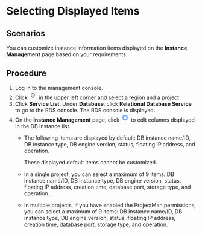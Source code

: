 # Selecting Displayed Items<a name="rds_05_0022"></a>

## Scenarios<a name="section1826292415416"></a>

You can customize  instance information items  displayed on the  **Instance Management**  page based on your requirements.

## Procedure<a name="section63751754185818"></a>

1.  Log in to the management console.
2.  Click  ![](figures/region.png)  in the upper left corner and select a region and a project.
3.  Click  **Service List**. Under  **Database**, click  **Relational Database Service**  to go to the RDS console. The RDS console is displayed.
4.  On the  **Instance Management**  page, click  ![](figures/config.PNG)  to  edit columns  displayed in the DB instance list.
    -   The following items are displayed by default: DB instance name/ID, DB instance type, DB engine version, status, floating IP address, and operation.

        These displayed default items cannot be customized.

    -   In a single project, you can select a maximum of 9 items: DB instance name/ID, DB instance type, DB engine version, status, floating IP address, creation time, database port, storage type, and operation.
    -   In multiple projects, if you have enabled the ProjectMan permissions, you can select a maximum of 9 items: DB instance name/ID, DB instance type, DB engine version, status, floating IP address, creation time, database port, storage type, and operation.


